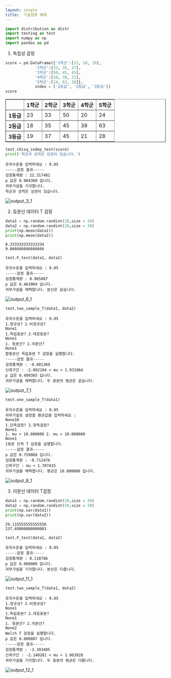 ```yaml
---
layout: single
title:  가설검정 예제
---
```


```python
import distribution as distr
import testing as test
import numpy as np
import pandas as pd
```

1. 독립성 검정


```python
score = pd.DataFrame({'1학군':[23, 18, 19],
             '2학군':[33, 35, 37],
             '3학군':[50, 45, 45],
             '4학군':[20, 39, 21],
             '5학군':[24, 63, 28]},
             index = ['1등급', '2등급', '3등급'])
score
```




<div>
<style scoped>
    .dataframe tbody tr th:only-of-type {
        vertical-align: middle;
    }

    .dataframe tbody tr th {
        vertical-align: top;
    }

    .dataframe thead th {
        text-align: right;
    }
</style>
<table border="1" class="dataframe">
  <thead>
    <tr style="text-align: right;">
      <th></th>
      <th>1학군</th>
      <th>2학군</th>
      <th>3학군</th>
      <th>4학군</th>
      <th>5학군</th>
    </tr>
  </thead>
  <tbody>
    <tr>
      <th>1등급</th>
      <td>23</td>
      <td>33</td>
      <td>50</td>
      <td>20</td>
      <td>24</td>
    </tr>
    <tr>
      <th>2등급</th>
      <td>18</td>
      <td>35</td>
      <td>45</td>
      <td>39</td>
      <td>63</td>
    </tr>
    <tr>
      <th>3등급</th>
      <td>19</td>
      <td>37</td>
      <td>45</td>
      <td>21</td>
      <td>28</td>
    </tr>
  </tbody>
</table>
</div>




```python
test.chisq_indep_test(score)
print('학군과 성적은 상관이 있습니다.')
```

    유의수준을 입력하세요 : 0.05
    -----검정 결과-----
    검정통계량 : 22.317482
    p 값은 0.004360 입니다.
    귀무가설을 기각합니다.
    학군과 성적은 상관이 있습니다.
    


    
![output_3_1](https://user-images.githubusercontent.com/78411864/127109874-1ec08562-771e-406d-9fbb-8d99a5d2e064.png)
    


2. 등분산 데이터 T 검정


```python
data1 = np.random.randint(20,size = 30)
data2 = np.random.randint(20,size = 30)
print(np.mean(data1))
print(np.mean(data2))
```

    8.333333333333334
    9.066666666666666
    


```python
test.F_test(data1, data2)
```

    유의수준을 입력하세요 : 0.05
    -----검정 결과-----
    검정통계량 : 0.965867
    p 값은 0.463069 입니다.
    귀무가설을 채택합니다. 분산은 같습니다.
    


    
![output_6_1](https://user-images.githubusercontent.com/78411864/127110048-df965dc5-f1fe-4a13-af1d-56c8869b4918.png)
    



```python
test.two_sample_T(data1, data2)
```

    유의수준을 입력하세요 : 0.05
    1.정규성? 2.비정규성?
    None1
    1.독립표본? 2.대응표본?
    None1
    1. 등분산? 2.이분산?
    None1
    합동분산 독립표본 T 검정을 실행합니다.
    -----검정 결과-----
    검정통계량 : -0.001369
    신뢰구간 : -2.092184 < mu < 1.931864
    p 값은 0.499365 입니다.
    귀무가설을 채택합니다. 두 표본의 평균은 같습니다.
    


    
![output_7_1](https://user-images.githubusercontent.com/78411864/127110086-585c2d97-5e47-40ad-a92f-78ae5b003601.png)
    



```python
test.one_sample_T(data1)
```

    유의수준을 입력하세요 : 0.05
    귀무가설로 설정할 평균값을 입력하세요 : 
    None10
    1.단측검정? 2.양측검정?
    None1
    1. mu > 10.000000 2. mu < 10.000000
    None1
    1표본 단측 T 검정을 실행합니다.
    -----검정 결과-----
    p 값은 0.759068 입니다.
    검정통계량 : -0.712476
    신뢰구간 : mu < 1.707415
    귀무가설을 채택합니다. 평균은 10.000000 입니다.
    


    
![output_8_1](https://user-images.githubusercontent.com/78411864/127110120-6b9ce912-d3cf-4b32-bf5a-7584b0edc9c6.png)
    


3. 이분산 데이터 T검정


```python
data1 = np.random.randint(20,size = 30)
data2 = np.random.randint(50,size = 30)
print(np.var(data1))
print(np.var(data2))
```

    29.115555555555556
    237.69000000000003
    


```python
test.F_test(data1, data2)
```

    유의수준을 입력하세요 : 0.05
    -----검정 결과-----
    검정통계량 : 0.118786
    p 값은 0.000000 입니다.
    귀무가설을 기각합니다. 분산은 다릅니다.
    


    
![output_11_1](https://user-images.githubusercontent.com/78411864/127110164-bed8533f-e9fe-4053-9381-533cb033dc60.png)
    



```python
test.two_sample_T(data1, data2)
```

    유의수준을 입력하세요 : 0.05
    1.정규성? 2.비정규성?
    None1
    1.독립표본? 2.대응표본?
    None1
    1. 등분산? 2.이분산?
    None2
    Welch T 검정을 실행합니다.
    p 값은 0.000807 입니다.
    -----검정 결과-----
    검정통계량 : -3.393405
    신뢰구간 : -2.140281 < mu < 1.963928
    귀무가설을 기각합니다. 두 표본의 평균은 다릅니다.
    


    
![output_12_1](https://user-images.githubusercontent.com/78411864/127110215-e6932f94-3bc8-443c-93d0-18f87141158c.png)
    

